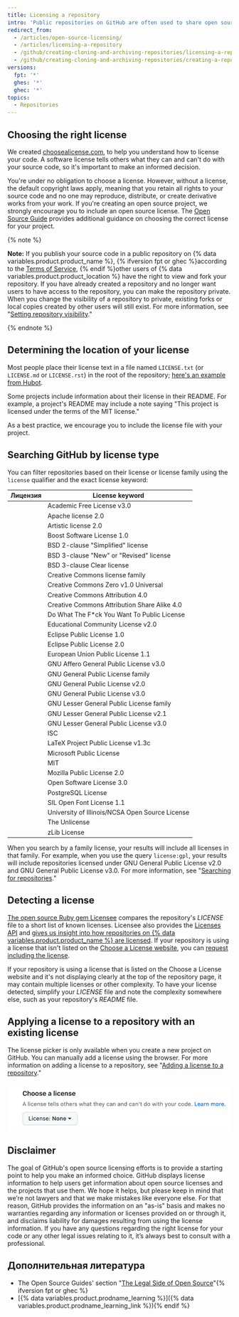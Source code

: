 ```yaml
---
title: Licensing a repository
intro: 'Public repositories on GitHub are often used to share open source software. For your repository to truly be open source, you''ll need to license it so that others are free to use, change, and distribute the software.'
redirect_from:
  - /articles/open-source-licensing/
  - /articles/licensing-a-repository
  - /github/creating-cloning-and-archiving-repositories/licensing-a-repository
  - /github/creating-cloning-and-archiving-repositories/creating-a-repository-on-github/licensing-a-repository
versions:
  fpt: '*'
  ghes: '*'
  ghec: '*'
topics:
  - Repositories
---
```

  ## Choosing the right license

We created [choosealicense.com](https://choosealicense.com), to help you understand how to license your code. A software license tells others what they can and can't do with your source code, so it's important to make an informed decision.

You're under no obligation to choose a license. However, without a license, the default copyright laws apply, meaning that you retain all rights to your source code and no one may reproduce, distribute, or create derivative works from your work. If you're creating an open source project, we strongly encourage you to include an open source license. The [Open Source Guide](https://opensource.guide/legal/#which-open-source-license-is-appropriate-for-my-project) provides additional guidance on choosing the correct license for your project.

{% note %}

**Note:** If you publish your source code in a public repository on {% data variables.product.product_name %}, {% ifversion fpt or ghec %}according to the [Terms of Service](/free-pro-team@latest/github/site-policy/github-terms-of-service), {% endif %}other users of {% data variables.product.product_location %} have the right to view and fork your repository. If you have already created a repository and no longer want users to have access to the repository, you can make the repository private. When you change the visibility of a repository to private, existing forks or local copies created by other users will still exist. For more information, see "[Setting repository visibility](/github/administering-a-repository/setting-repository-visibility)."

{% endnote %}

## Determining the location of your license

Most people place their license text in a file named `LICENSE.txt` (or `LICENSE.md` or `LICENSE.rst`) in the root of the repository; [here's an example from Hubot](https://github.com/github/hubot/blob/master/LICENSE.md).

Some projects include information about their license in their README. For example, a project's README may include a note saying "This project is licensed under the terms of the MIT license."

As a best practice, we encourage you to include the license file with your project.

## Searching GitHub by license type

You can filter repositories based on their license or license family using the `license` qualifier and the exact license keyword:

| Лицензия | License keyword                                               |
| -------- | ------------------------------------------------------------- |
|          | Academic Free License v3.0 | `afl-3.0`                        |
|          | Apache license 2.0 | `apache-2.0`                             |
|          | Artistic license 2.0 | `artistic-2.0`                         |
|          | Boost Software License 1.0 | `bsl-1.0`                        |
|          | BSD 2-clause "Simplified" license | `bsd-2-clause`            |
|          | BSD 3-clause "New" or "Revised" license | `bsd-3-clause`      |
|          | BSD 3-clause Clear license | `bsd-3-clause-clear`             |
|          | Creative Commons license family | `cc`                        |
|          | Creative Commons Zero v1.0 Universal | `cc0-1.0`              |
|          | Creative Commons Attribution 4.0 | `cc-by-4.0`                |
|          | Creative Commons Attribution Share Alike 4.0 | `cc-by-sa-4.0` |
|          | Do What The F*ck You Want To Public License | `wtfpl`         |
|          | Educational Community License v2.0 | `ecl-2.0`                |
|          | Eclipse Public License 1.0 | `epl-1.0`                        |
|          | Eclipse Public License 2.0 | `epl-2.0`                        |
|          | European Union Public License 1.1 | `eupl-1.1`                |
|          | GNU Affero General Public License v3.0 | `agpl-3.0`           |
|          | GNU General Public License family | `gpl`                     |
|          | GNU General Public License v2.0 | `gpl-2.0`                   |
|          | GNU General Public License v3.0 | `gpl-3.0`                   |
|          | GNU Lesser General Public License family | `lgpl`             |
|          | GNU Lesser General Public License v2.1 | `lgpl-2.1`           |
|          | GNU Lesser General Public License v3.0 | `lgpl-3.0`           |
|          | ISC | `isc`                                                   |
|          | LaTeX Project Public License v1.3c | `lppl-1.3c`              |
|          | Microsoft Public License | `ms-pl`                            |
|          | MIT | `mit`                                                   |
|          | Mozilla Public License 2.0 | `mpl-2.0`                        |
|          | Open Software License 3.0 | `osl-3.0`                         |
|          | PostgreSQL License | `postgresql`                             |
|          | SIL Open Font License 1.1 | `ofl-1.1`                         |
|          | University of Illinois/NCSA Open Source License | `ncsa`      |
|          | The Unlicense | `unlicense`                                   |
|          | zLib License | `zlib`                                         |

When you search by a family license, your results will include all licenses in that family. For example, when you use the query `license:gpl`, your results will include repositories licensed under GNU General Public License v2.0 and GNU General Public License v3.0. For more information, see "[Searching for repositories](/search-github/searching-on-github/searching-for-repositories/#search-by-license)."

## Detecting a license

[The open source Ruby gem Licensee](https://github.com/licensee/licensee) compares the repository's *LICENSE* file to a short list of known licenses. Licensee also provides the [Licenses API](/rest/reference/licenses) and [gives us insight into how repositories on {% data variables.product.product_name %} are licensed](https://github.com/blog/1964-open-source-license-usage-on-github-com). If your repository is using a license that isn't listed on the [Choose a License website](https://choosealicense.com/appendix/), you can [request including the license](https://github.com/github/choosealicense.com/blob/gh-pages/CONTRIBUTING.md#adding-a-license).

If your repository is using a license that is listed on the Choose a License website and it's not displaying clearly at the top of the repository page, it may contain multiple licenses or other complexity. To have your license detected, simplify your *LICENSE* file and note the complexity somewhere else, such as your repository's *README* file.

## Applying a license to a repository with an existing license

The license picker is only available when you create a new project on GitHub. You can manually add a license using the browser. For more information on adding a license to a repository, see "[Adding a license to a repository](/articles/adding-a-license-to-a-repository)."

![Screenshot of license picker on GitHub.com](/assets/images/help/repository/repository-license-picker.png)

## Disclaimer

The goal of GitHub's open source licensing efforts is to provide a starting point to help you make an informed choice. GitHub displays license information to help users get information about open source licenses and the projects that use them. We hope it helps, but please keep in mind that we’re not lawyers and that we make mistakes like everyone else. For that reason, GitHub provides the information on an "as-is" basis and makes no warranties regarding any information or licenses provided on or through it, and disclaims liability for damages resulting from using the license information. If you have any questions regarding the right license for your code or any other legal issues relating to it, it’s always best to consult with a professional.

## Дополнительная литература

- The Open Source Guides' section "[The Legal Side of Open Source](https://opensource.guide/legal/)"{% ifversion fpt or ghec %}
- [{% data variables.product.prodname_learning %}]({% data variables.product.prodname_learning_link %}){% endif %}
